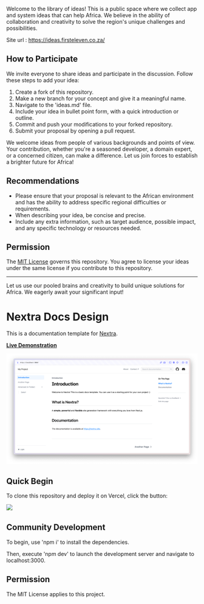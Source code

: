 Welcome to the library of ideas! This is a public space where we collect app and system ideas that can help Africa. We believe in the ability of collaboration and creativity to solve the region's unique challenges and possibilities.

Site url : https://ideas.firsteleven.co.za/

## How to Participate

We invite everyone to share ideas and participate in the discussion. Follow these steps to add your idea:

1. Create a fork of this repository.
2. Make a new branch for your concept and give it a meaningful name.
3. Navigate to the 'ideas.md' file.
4. Include your idea in bullet point form, with a quick introduction or outline.
5. Commit and push your modifications to your forked repository.
6. Submit your proposal by opening a pull request.

We welcome ideas from people of various backgrounds and points of view. Your contribution, whether you're a seasoned developer, a domain expert, or a concerned citizen, can make a difference. Let us join forces to establish a brighter future for Africa!

## Recommendations

- Please ensure that your proposal is relevant to the African environment and has the ability to address specific regional difficulties or requirements.
- When describing your idea, be concise and precise.
- Include any extra information, such as target audience, possible impact, and any specific technology or resources needed.

## Permission

The [MIT License](LICENSE) governs this repository. You agree to license your ideas under the same license if you contribute to this repository.

---

Let us use our pooled brains and creativity to build unique solutions for Africa. We eagerly await your significant input!

# Nextra Docs Design

This is a documentation template for [Nextra](https://nextra.site).

[**Live Demonstration**](https://nextra-docs-template.vercel.app)

[![](.github/screenshot.png)](https://nextra-docs-template.vercel.app)

## Quick Begin

To clone this repository and deploy it on Vercel, click the button:

[![](https://vercel.com/button)](https://vercel.com/new/clone?s=https%3A%2F%2Fgithub.com%2Fshuding%2Fnextra-docs-template&showOptionalTeamCreation=false)

## Community Development

To begin, use 'npm i' to install the dependencies.

Then, execute 'npm dev' to launch the development server and navigate to localhost:3000.

## Permission

The MIT License applies to this project.
